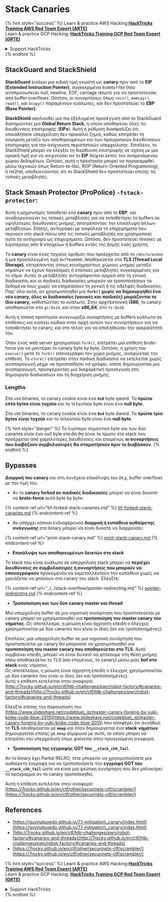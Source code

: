 # Stack Canaries

{% hint style="success" %}
Learn & practice AWS Hacking:<img src="/.gitbook/assets/arte.png" alt="" data-size="line">[**HackTricks Training AWS Red Team Expert (ARTE)**](https://training.hacktricks.xyz/courses/arte)<img src="/.gitbook/assets/arte.png" alt="" data-size="line">\
Learn & practice GCP Hacking: <img src="/.gitbook/assets/grte.png" alt="" data-size="line">[**HackTricks Training GCP Red Team Expert (GRTE)**<img src="/.gitbook/assets/grte.png" alt="" data-size="line">](https://training.hacktricks.xyz/courses/grte)

<details>

<summary>Support HackTricks</summary>

* Check the [**subscription plans**](https://github.com/sponsors/carlospolop)!
* **Join the** 💬 [**Discord group**](https://discord.gg/hRep4RUj7f) or the [**telegram group**](https://t.me/peass) or **follow** us on **Twitter** 🐦 [**@hacktricks\_live**](https://twitter.com/hacktricks\_live)**.**
* **Share hacking tricks by submitting PRs to the** [**HackTricks**](https://github.com/carlospolop/hacktricks) and [**HackTricks Cloud**](https://github.com/carlospolop/hacktricks-cloud) github repos.

</details>
{% endhint %}

## **StackGuard and StackShield**

**StackGuard** εισάγει μια ειδική τιμή γνωστή ως **canary** πριν από το **EIP (Extended Instruction Pointer)**, συγκεκριμένα `0x000aff0d` (που αντιπροσωπεύει null, newline, EOF, carriage return) για να προστατεύσει από buffer overflows. Ωστόσο, οι συναρτήσεις όπως `recv()`, `memcpy()`, `read()`, και `bcopy()` παραμένουν ευάλωτες, και δεν προστατεύει το **EBP (Base Pointer)**.

**StackShield** ακολουθεί μια πιο εξελιγμένη προσέγγιση από το StackGuard διατηρώντας μια **Global Return Stack**, η οποία αποθηκεύει όλες τις διευθύνσεις επιστροφής (**EIPs**). Αυτή η ρύθμιση διασφαλίζει ότι οποιαδήποτε υπερχείλιση δεν προκαλεί ζημιά, καθώς επιτρέπει τη σύγκριση μεταξύ των αποθηκευμένων και των πραγματικών διευθύνσεων επιστροφής για την ανίχνευση περιστατικών υπερχείλισης. Επιπλέον, το StackShield μπορεί να ελέγξει τη διεύθυνση επιστροφής σε σχέση με μια οριακή τιμή για να ανιχνεύσει αν το **EIP** δείχνει εκτός του αναμενόμενου χώρου δεδομένων. Ωστόσο, αυτή η προστασία μπορεί να παρακαμφθεί μέσω τεχνικών όπως Return-to-libc, ROP (Return-Oriented Programming), ή ret2ret, υποδεικνύοντας ότι το StackShield δεν προστατεύει επίσης τις τοπικές μεταβλητές.

## **Stack Smash Protector (ProPolice) `-fstack-protector`:**

Αυτή η μηχανισμός τοποθετεί ένα **canary** πριν από το **EBP**, και αναδιοργανώνει τις τοπικές μεταβλητές για να τοποθετήσει τα buffers σε υψηλότερες διευθύνσεις μνήμης, αποτρέποντας την επικάλυψη άλλων μεταβλητών. Επίσης, αντιγράφει με ασφάλεια τα επιχειρήματα που περνούν στο stack πάνω από τις τοπικές μεταβλητές και χρησιμοποιεί αυτά τα αντίγραφα ως επιχειρήματα. Ωστόσο, δεν προστατεύει πίνακες με λιγότερους από 8 στοιχείων ή buffers εντός της δομής ενός χρήστη.

Το **canary** είναι ένας τυχαίος αριθμός που προέρχεται από το `/dev/urandom` ή μια προεπιλεγμένη τιμή `0xff0a0000`. Αποθηκεύεται στο **TLS (Thread Local Storage)**, επιτρέποντας στους κοινόχρηστους χώρους μνήμης μεταξύ νημάτων να έχουν παγκόσμιες ή στατικές μεταβλητές συγκεκριμένες για το νήμα. Αυτές οι μεταβλητές αντιγράφονται αρχικά από τη γονική διαδικασία, και οι παιδικές διαδικασίες μπορούν να τροποποιήσουν τα δεδομένα τους χωρίς να επηρεάσουν τη γονική ή τις αδελφές διαδικασίες. Παρ' όλα αυτά, αν χρησιμοποιηθεί μια **`fork()` χωρίς να δημιουργηθεί ένα νέο canary, όλες οι διαδικασίες (γονικές και παιδικές) μοιράζονται το ίδιο canary**, καθιστώντας το ευάλωτο. Στην αρχιτεκτονική **i386**, το canary αποθηκεύεται στο `gs:0x14`, και στην **x86\_64**, στο `fs:0x28`.

Αυτή η τοπική προστασία αναγνωρίζει συναρτήσεις με buffers ευάλωτα σε επιθέσεις και εισάγει κώδικα στην αρχή αυτών των συναρτήσεων για να τοποθετήσει το canary, και στο τέλος για να επαληθεύσει την ακεραιότητά του.

Όταν ένας web server χρησιμοποιεί `fork()`, επιτρέπει μια επίθεση brute-force για να μαντέψει το canary byte by byte. Ωστόσο, η χρήση του `execve()` μετά το `fork()` επαναγράφει τον χώρο μνήμης, αναιρώντας την επίθεση. Το `vfork()` επιτρέπει στην παιδική διαδικασία να εκτελείται χωρίς αναπαραγωγή μέχρι να προσπαθήσει να γράψει, οπότε δημιουργείται μια αναπαραγωγή, προσφέροντας μια διαφορετική προσέγγιση στη δημιουργία διαδικασιών και τη διαχείριση μνήμης.

### Lengths

Στα `x64` binaries, το canary cookie είναι ένα **`0x8`** byte qword. Τα **πρώτα επτά bytes είναι τυχαία** και το τελευταίο byte είναι ένα **null byte.**

Στα `x86` binaries, το canary cookie είναι ένα **`0x4`** byte dword. Τα **πρώτα τρία bytes είναι τυχαία** και το τελευταίο byte είναι ένα **null byte.**

{% hint style="danger" %}
Το λιγότερο σημαντικό byte και των δύο canaries είναι ένα null byte επειδή θα είναι το πρώτο στο stack που προέρχεται από χαμηλότερες διευθύνσεις και επομένως **οι συναρτήσεις που διαβάζουν συμβολοσειρές θα σταματήσουν πριν το διαβάσουν**.
{% endhint %}

## Bypasses

**Διαρροή του canary** και στη συνέχεια επικάλυψη του (π.χ. buffer overflow) με την τιμή του.

* Αν το **canary forked σε παιδικές διαδικασίες** μπορεί να είναι δυνατό να **brute-force** αυτό byte by byte:

{% content-ref url="bf-forked-stack-canaries.md" %}
[bf-forked-stack-canaries.md](bf-forked-stack-canaries.md)
{% endcontent-ref %}

* Αν υπάρχει κάποια ενδιαφέρουσα **διαρροή ή ευπάθεια αυθαίρετης ανάγνωσης** στο binary μπορεί να είναι δυνατό να διαρρεύσει:

{% content-ref url="print-stack-canary.md" %}
[print-stack-canary.md](print-stack-canary.md)
{% endcontent-ref %}

* **Επικάλυψη των αποθηκευμένων δεικτών στο stack**

Το stack που είναι ευάλωτο σε υπερχείλιση stack μπορεί να **περιέχει διευθύνσεις σε συμβολοσειρές ή συναρτήσεις που μπορούν να επαναγραφούν** προκειμένου να εκμεταλλευτούν την ευπάθεια χωρίς να χρειάζεται να φτάσουν στο canary του stack. Ελέγξτε:

{% content-ref url="../../stack-overflow/pointer-redirecting.md" %}
[pointer-redirecting.md](../../stack-overflow/pointer-redirecting.md)
{% endcontent-ref %}

* **Τροποποίηση και των δύο canary master και thread**

Μια υπερχείλιση buffer σε μια νηματική συνάρτηση που προστατεύεται με canary μπορεί να χρησιμοποιηθεί για **τροποποίηση του master canary του νήματος**. Ως αποτέλεσμα, η μείωση είναι άχρηστη επειδή ο έλεγχος χρησιμοποιείται με δύο canaries που είναι οι ίδιες (αν και τροποποιημένες).

Επιπλέον, μια υπερχείλιση buffer σε μια νηματική συνάρτηση που προστατεύεται με canary θα μπορούσε να χρησιμοποιηθεί για **τροποποίηση του master canary που αποθηκεύεται στο TLS**. Αυτό συμβαίνει επειδή, μπορεί να είναι δυνατό να φτάσουμε στη θέση μνήμης όπου αποθηκεύεται το TLS (και επομένως, το canary) μέσω μιας **bof στο stack** ενός νήματος.\
Ως αποτέλεσμα, η μείωση είναι άχρηστη επειδή ο έλεγχος χρησιμοποιείται με δύο canaries που είναι οι ίδιες (αν και τροποποιημένες).\
Αυτή η επίθεση εκτελείται στην αναφορά: [http://7rocky.github.io/en/ctf/htb-challenges/pwn/robot-factory/#canaries-and-threads](http://7rocky.github.io/en/ctf/htb-challenges/pwn/robot-factory/#canaries-and-threads)

Ελέγξτε επίσης την παρουσίαση του [https://www.slideshare.net/codeblue\_jp/master-canary-forging-by-yuki-koike-code-blue-2015](https://www.slideshare.net/codeblue\_jp/master-canary-forging-by-yuki-koike-code-blue-2015) που αναφέρει ότι συνήθως το **TLS** αποθηκεύεται με **`mmap`** και όταν δημιουργείται ένα **stack** **νημάτων** δημιουργείται επίσης με `mmap` σύμφωνα με αυτό, το οποίο μπορεί να επιτρέπει την υπερχείλιση όπως φαίνεται στην προηγούμενη αναφορά.

* **Τροποποίηση της εγγραφής GOT του `__stack_chk_fail`**

Αν το binary έχει Partial RELRO, τότε μπορείτε να χρησιμοποιήσετε μια αυθαίρετη εγγραφή για να τροποποιήσετε την **εγγραφή GOT του `__stack_chk_fail`** ώστε να είναι μια ψεύτικη συνάρτηση που δεν μπλοκάρει το πρόγραμμα αν το canary τροποποιηθεί.

Αυτή η επίθεση εκτελείται στην αναφορά: [https://7rocky.github.io/en/ctf/other/securinets-ctf/scrambler/](https://7rocky.github.io/en/ctf/other/securinets-ctf/scrambler/)

## References

* [https://guyinatuxedo.github.io/7.1-mitigation\_canary/index.html](https://guyinatuxedo.github.io/7.1-mitigation\_canary/index.html)
* [http://7rocky.github.io/en/ctf/htb-challenges/pwn/robot-factory/#canaries-and-threads](http://7rocky.github.io/en/ctf/htb-challenges/pwn/robot-factory/#canaries-and-threads)
* [https://7rocky.github.io/en/ctf/other/securinets-ctf/scrambler/](https://7rocky.github.io/en/ctf/other/securinets-ctf/scrambler/)

{% hint style="success" %}
Learn & practice AWS Hacking:<img src="/.gitbook/assets/arte.png" alt="" data-size="line">[**HackTricks Training AWS Red Team Expert (ARTE)**](https://training.hacktricks.xyz/courses/arte)<img src="/.gitbook/assets/arte.png" alt="" data-size="line">\
Learn & practice GCP Hacking: <img src="/.gitbook/assets/grte.png" alt="" data-size="line">[**HackTricks Training GCP Red Team Expert (GRTE)**<img src="/.gitbook/assets/grte.png" alt="" data-size="line">](https://training.hacktricks.xyz/courses/grte)

<details>

<summary>Support HackTricks</summary>

* Check the [**subscription plans**](https://github.com/sponsors/carlospolop)!
* **Join the** 💬 [**Discord group**](https://discord.gg/hRep4RUj7f) or the [**telegram group**](https://t.me/peass) or **follow** us on **Twitter** 🐦 [**@hacktricks\_live**](https://twitter.com/hacktricks\_live)**.**
* **Share hacking tricks by submitting PRs to the** [**HackTricks**](https://github.com/carlospolop/hacktricks) and [**HackTricks Cloud**](https://github.com/carlospolop/hacktricks-cloud) github repos.

</details>
{% endhint %}
